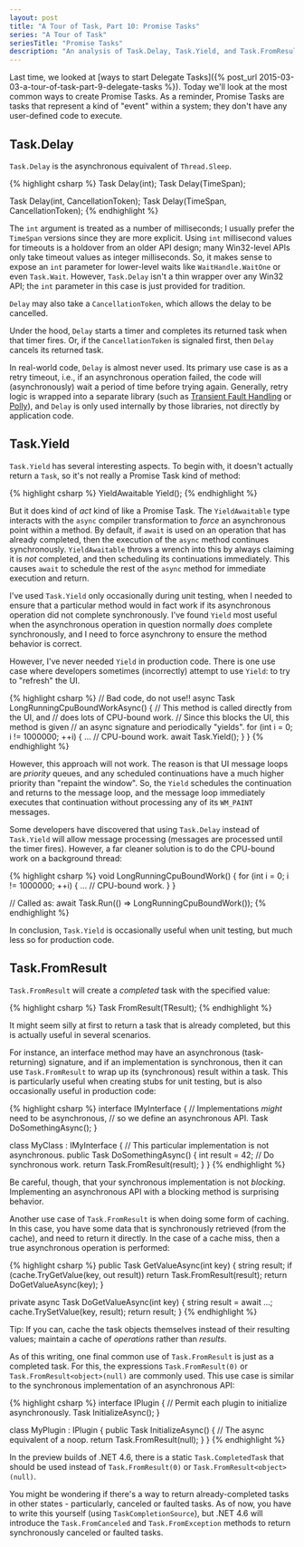 ```yaml
---
layout: post
title: "A Tour of Task, Part 10: Promise Tasks"
series: "A Tour of Task"
seriesTitle: "Promise Tasks"
description: "An analysis of Task.Delay, Task.Yield, and Task.FromResult; and discussion of whether they should be used for asynchronous and/or parallel code."
---
```


Last time, we looked at [ways to start Delegate Tasks]({% post_url 2015-03-03-a-tour-of-task-part-9-delegate-tasks %}). Today we'll look at the most common ways to create Promise Tasks. As a reminder, Promise Tasks are tasks that represent a kind of "event" within a system; they don't have any user-defined code to execute.

## Task.Delay

`Task.Delay` is the asynchronous equivalent of `Thread.Sleep`.

{% highlight csharp %}
Task Delay(int);
Task Delay(TimeSpan);

Task Delay(int, CancellationToken);
Task Delay(TimeSpan, CancellationToken);
{% endhighlight %}

The `int` argument is treated as a number of milliseconds; I usually prefer the `TimeSpan` versions since they are more explicit. Using `int` millisecond values for timeouts is a holdover from an older API design; many Win32-level APIs only take timeout values as integer milliseconds. So, it makes sense to expose an `int` parameter for lower-level waits like `WaitHandle.WaitOne` or even `Task.Wait`. However, `Task.Delay` isn't a thin wrapper over any Win32 API; the `int` parameter in this case is just provided for tradition.

`Delay` may also take a `CancellationToken`, which allows the delay to be cancelled.

Under the hood, `Delay` starts a timer and completes its returned task when that timer fires. Or, if the `CancellationToken` is signaled first, then `Delay` cancels its returned task.

In real-world code, `Delay` is almost never used. Its primary use case is as a retry timeout, i.e., if an asynchronous operation failed, the code will (asynchronously) wait a period of time before trying again. Generally, retry logic is wrapped into a separate library (such as [Transient Fault Handling](https://msdn.microsoft.com/en-us/library/hh675232.aspx) or [Polly](https://github.com/michael-wolfenden/Polly)), and `Delay` is only used internally by those libraries, not directly by application code.

## Task.Yield

`Task.Yield` has several interesting aspects. To begin with, it doesn't actually return a `Task`, so it's not really a Promise Task kind of method:

{% highlight csharp %}
YieldAwaitable Yield();
{% endhighlight %}

But it does kind of *act* kind of like a Promise Task. The `YieldAwaitable` type interacts with the `async` compiler transformation to *force* an asynchronous point within a method. By default, if `await` is used on an operation that has already completed, then the execution of the `async` method continues synchronously. `YieldAwaitable` throws a wrench into this by always claiming it is *not* completed, and then scheduling its continuations immediately. This causes `await` to schedule the rest of the `async` method for immediate execution and return.

I've used `Task.Yield` only occasionally during unit testing, when I needed to ensure that a particular method would in fact work if its asynchronous operation did not complete synchronously. I've found `Yield` most useful when the asynchronous operation in question normally *does* complete synchronously, and I need to force asynchrony to ensure the method behavior is correct.

However, I've never needed `Yield` in production code. There is one use case where developers sometimes (incorrectly) attempt to use `Yield`: to try to "refresh" the UI.

{% highlight csharp %}
// Bad code, do not use!!
async Task LongRunningCpuBoundWorkAsync()
{
  // This method is called directly from the UI, and
  //  does lots of CPU-bound work.
  // Since this blocks the UI, this method is given
  //  an async signature and periodically "yields".
  for (int i = 0; i != 1000000; ++i)
  {
    ... // CPU-bound work.
    await Task.Yield();
  }
}
{% endhighlight %}

However, this approach will not work. The reason is that UI message loops are *priority* queues, and any scheduled continuations have a much higher priority than "repaint the window". So, the `Yield` schedules the continuation and returns to the message loop, and the message loop immediately executes that continuation without processing any of its `WM_PAINT` messages.

Some developers have discovered that using `Task.Delay` instead of `Task.Yield` will allow message processing (messages are processed until the timer fires). However, a far cleaner solution is to do the CPU-bound work on a background thread:

{% highlight csharp %}
void LongRunningCpuBoundWork()
{
  for (int i = 0; i != 1000000; ++i)
  {
    ... // CPU-bound work.
  }
}

// Called as:
await Task.Run(() => LongRunningCpuBoundWork());
{% endhighlight %}

In conclusion, `Task.Yield` is occasionally useful when unit testing, but much less so for production code.

## Task.FromResult

`Task.FromResult` will create a *completed* task with the specified value:

{% highlight csharp %}
Task<TResult> FromResult<TResult>(TResult);
{% endhighlight %}

It might seem silly at first to return a task that is already completed, but this is actually useful in several scenarios.

For instance, an interface method may have an asynchronous (task-returning) signature, and if an implementation is synchronous, then it can use `Task.FromResult` to wrap up its (synchronous) result within a task. This is particularly useful when creating stubs for unit testing, but is also occasionally useful in production code:

{% highlight csharp %}
interface IMyInterface
{
  // Implementations *might* need to be asynchronous,
  //  so we define an asynchronous API.
  Task<int> DoSomethingAsync();
}

class MyClass : IMyInterface
{
  // This particular implementation is not asynchronous.
  public Task<int> DoSomethingAsync()
  {
    int result = 42; // Do synchronous work.
    return Task.FromResult(result);
  }
}
{% endhighlight %}

Be careful, though, that your synchronous implementation is not *blocking*. Implementing an asynchronous API with a blocking method is surprising behavior.

Another use case of `Task.FromResult` is when doing some form of caching. In this case, you have some data that is synchronously retrieved (from the cache), and need to return it directly. In the case of a cache miss, then a true asynchronous operation is performed:

{% highlight csharp %}
public Task<string> GetValueAsync(int key)
{
  string result;
  if (cache.TryGetValue(key, out result))
    return Task.FromResult(result);
  return DoGetValueAsync(key);
}

private async Task<string> DoGetValueAsync(int key)
{
  string result = await ...;
  cache.TrySetValue(key, result);
  return result;
}
{% endhighlight %}

<div class="alert alert-info" markdown="1">
<i class="fa fa-hand-o-right fa-2x pull-left"></i>

Tip: If you can, cache the task objects themselves instead of their resulting values; maintain a cache of *operations* rather than *results*.
</div>

As of this writing, one final common use of `Task.FromResult` is just as a completed task. For this, the expressions `Task.FromResult(0)` or `Task.FromResult<object>(null)` are commonly used. This use case is similar to the synchronous implementation of an asynchronous API:

{% highlight csharp %}
interface IPlugin
{
  // Permit each plugin to initialize asynchronously.
  Task InitializeAsync();
}

class MyPlugin : IPlugin
{
  public Task InitializeAsync()
  {
    // The async equivalent of a noop.
    return Task.FromResult<object>(null);
  }
}
{% endhighlight %}

<div class="alert alert-info" markdown="1">
<i class="fa fa-hand-o-right fa-2x pull-left"></i>

In the preview builds of .NET 4.6, there is a static `Task.CompletedTask` that should be used instead of `Task.FromResult(0)` or `Task.FromResult<object>(null)`.
</div>

You might be wondering if there's a way to return already-completed tasks in other states - particularly, canceled or faulted tasks. As of now, you have to write this yourself (using `TaskCompletionSource`), but .NET 4.6 will introduce the `Task.FromCanceled` and `Task.FromException` methods to return synchronously canceled or faulted tasks.
